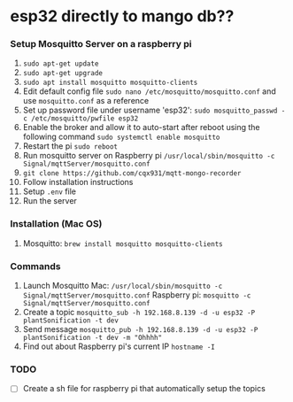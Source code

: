 # esp32 directly to mango db??

### Setup Mosquitto Server on a raspberry pi
1. `sudo apt-get update`
1. `sudo apt-get upgrade`
1. `sudo apt install mosquitto mosquitto-clients`
1. Edit default config file `sudo nano /etc/mosquitto/mosquitto.conf` and use `mosquitto.conf` as a reference
1. Set up password file under username 'esp32': `sudo mosquitto_passwd -c /etc/mosquitto/pwfile esp32`
1. Enable the broker and allow it to auto-start after reboot using the following command `sudo systemctl enable mosquitto`
1. Restart the pi `sudo reboot`
1.  Run mosquitto server on Raspberry pi `/usr/local/sbin/mosquitto -c Signal/mqttServer/mosquitto.conf`
1. `git clone https://github.com/cqx931/mqtt-mongo-recorder`
1. Follow installation instructions
1. Setup `.env` file
1. Run the server

### Installation (Mac OS)
1. Mosquitto: `brew install mosquitto mosquitto-clients`

### Commands
1. Launch Mosquitto
Mac: `/usr/local/sbin/mosquitto -c Signal/mqttServer/mosquitto.conf`
Raspberry pi: `mosquitto -c Signal/mqttServer/mosquitto.conf`
1. Create a topic
`mosquitto_sub -h 192.168.8.139 -d -u esp32 -P plantSonification -t dev`
1. Send message
`mosquitto_pub -h 192.168.8.139 -d -u esp32 -P plantSonification -t dev -m "Ohhhh"`
1. Find out about Raspberry pi's current IP
`hostname -I`

### TODO
- [ ] Create a sh file for raspberry pi that automatically setup the topics
<!-- https://www.hackster.io/14872/temperature-logging-using-mqtt-and-mongodb-a58cce#story -->
